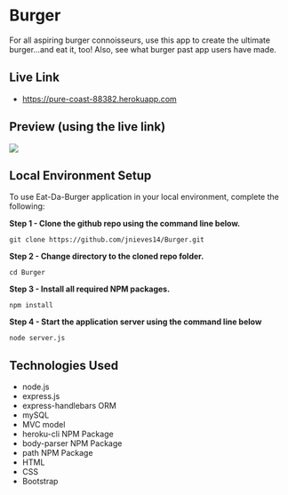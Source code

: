 # Burger

For all aspiring burger connoisseurs, use this app to create the ultimate burger...and eat it, too!
Also, see what burger past app users have made. 

## Live Link
 - https://pure-coast-88382.herokuapp.com

## Preview (using the live link)

![](public/assets/img/burger-preview.gif)

## Local Environment Setup
To use Eat-Da-Burger application in your local environment, complete the following:

**Step 1 - Clone the github repo using the command line below.**
```
git clone https://github.com/jnieves14/Burger.git
```
**Step 2 - Change directory to the cloned repo folder.**
```
cd Burger
```
**Step 3 - Install all required NPM packages.**
```
npm install
```
**Step 4 - Start the application server using the command line below**
```
node server.js
```

## Technologies Used

- node.js
- express.js
- express-handlebars ORM
- mySQL
- MVC model
- heroku-cli NPM Package
- body-parser NPM Package
- path NPM Package
- HTML
- CSS
- Bootstrap
